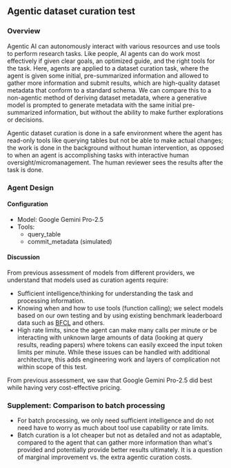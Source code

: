 ## Agentic dataset curation test

### Overview 

Agentic AI can autonomously interact with various resources and use tools to perform research tasks. 
Like people, AI agents can do work most effectively if given clear goals, an optimized guide, and the right tools for the task. 
Here, agents are applied to a dataset curation task, where the agent is given some initial, pre-summarized information and allowed to gather more information and submit results, which are high-quality dataset metadata that conform to a standard schema. 
We can compare this to a non-agentic method of deriving dataset metadata, where a generative model is prompted to generate metadata with the same initial pre-summarized information, but without the ability to make further explorations or decisions. 

Agentic dataset curation is done in a safe environment where the agent has read-only tools like querying tables but not be able to make actual changes; the work is done in the background without human intervention, as opposed to when an agent is accomplishing tasks with interactive human oversight/micromanagement. 
The human reviewer sees the results after the task is done.

### Agent Design

#### Configuration

- Model: Google Gemini Pro-2.5
- Tools:
  - query_table
  - commit_metadata (simulated) 

#### Discussion

From previous assessment of models from different providers, we understand that models used as curation agents require:
- Sufficient intelligence/thinking for understanding the task and processing information.
- Knowing when and how to use tools (function calling); we select models based on our own testing and by using existing benchmark leaderboard data such as [BFCL](https://gorilla.cs.berkeley.edu/leaderboard.html) and others.
- High rate limits, since the agent can make many calls per minute or be interacting with unknown large amounts of data (looking at query results, reading papers) where tokens can easily exceed the input token limits per minute. While these issues can be handled with additional architecture, this adds engineering work and layers of complication not within scope of this test.

From previous assessment, we saw that Google Gemini Pro-2.5 did best while having very cost-effective pricing. 

### Supplement: Comparison to batch processing

- For batch processing, we only need sufficient intelligence and do not need have to worry as much about tool use capability or rate limits.
- Batch curation is a lot cheaper but not as detailed and not as adaptable, compared to the agent that can gather more information than what's provided and potentially provide better results ultimately.
It is a question of marginal improvement vs. the extra agentic curation costs.

